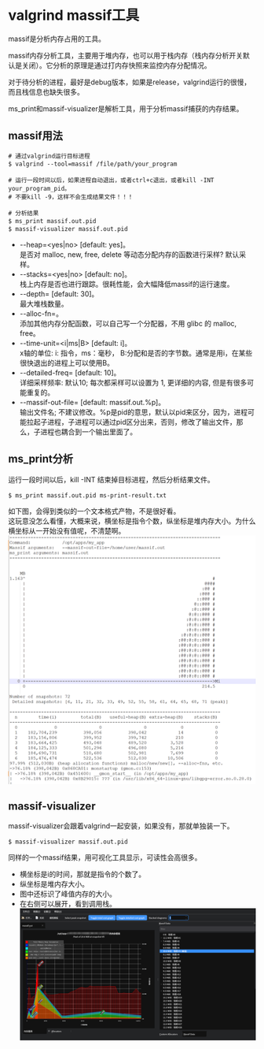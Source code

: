 # valgrind massif工具

massif是分析内存占用的工具。


massif内存分析工具，主要用于堆内存，也可以用于栈内存（栈内存分析开关默认是关闭）。它分析的原理是通过打内存快照来监控内存分配情况。

对于待分析的进程，最好是debug版本，如果是release，valgrind运行的很慢，而且栈信息也缺失很多。

ms_print和massif-visualizer是解析工具，用于分析massif捕获的内存结果。

## massif用法
```shell
# 通过valgrind运行目标进程
$ valgrind --tool=massif /file/path/your_program

# 运行一段时间以后，如果进程自动退出，或者ctrl+c退出，或者kill -INT your_program_pid。
# 不要kill -9，这样不会生成结果文件！！！

# 分析结果
$ ms_print massif.out.pid
$ massif-visualizer massif.out.pid
```

* --heap=<yes|no> [default: yes]。  
  是否对 malloc, new, free, delete 等动态分配内存的函数进行采样? 默认采样。
* --stacks=<yes|no> [default: no]。  
  栈上内存是否也进行跟踪。很耗性能，会大幅降低massif的运行速度。
* --depth=<number> [default: 30]。  
  最大堆栈数量。
* --alloc-fn=<name>。  
  添加其他内存分配函数，可以自己写一个分配器，不用 glibc 的 malloc, free。
* --time-unit=<i|ms|B> [default: i]。  
  x轴的单位: i: 指令，ms：毫秒， B:分配和是否的字节数。通常是用i，在某些很快退出的进程上可以使用B。
* --detailed-freq=<n> [default: 10]。  
  详细采样频率: 默认10; 每次都采样可以设置为 1, 更详细的内容, 但是有很多可能重复的。
* --massif-out-file=<file> [default: massif.out.%p]。  
  输出文件名; 不建议修改。%p是pid的意思，默认以pid来区分，因为，进程可能拉起子进程，子进程可以通过pid区分出来，否则，修改了输出文件，那么，子进程也耦合到一个输出里面了。


## ms_print分析
运行一段时间以后，kill -INT 结束掉目标进程，然后分析结果文件。
```shell
$ ms_print massif.out.pid ms-print-result.txt
```
如下图，会得到类似的一个文本格式产物，不是很好看。  
这玩意没怎么看懂，大概来说，横坐标是指令个数，纵坐标是堆内存大小。为什么横坐标从一开始没有值呢，不清楚啊。
![picture 1](../../images/56cc1276c9a7083ccde3af49521683811a379a66190bac589ffc7419bb5c6fb5.png)  

## massif-visualizer
massif-visualizer会跟着valgrind一起安装，如果没有，那就单独装一下。
```shell
$ massif-visualizer massif.out.pid
```
同样的一个massif结果，用可视化工具显示，可读性会高很多。
* 横坐标是i的时间，那就是指令的个数了。
* 纵坐标是堆内存大小。
* 图中还标识了峰值内存的大小。
* 在右侧可以展开，看到调用栈。
![picture 2](../../images/b2701a47d12a6c3d9f9806cd452c1b9e574b0403c65122de5e64d80e88949cd6.png)  

